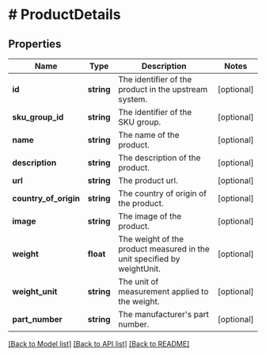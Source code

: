 # # ProductDetails

## Properties

Name | Type | Description | Notes
------------ | ------------- | ------------- | -------------
**id** | **string** | The identifier of the product in the upstream system. | [optional]
**sku_group_id** | **string** | The identifier of the SKU group. | [optional]
**name** | **string** | The name of the product. | [optional]
**description** | **string** | The description of the product. | [optional]
**url** | **string** | The product url. | [optional]
**country_of_origin** | **string** | The country of origin of the product. | [optional]
**image** | **string** | The image of the product. | [optional]
**weight** | **float** | The weight of the product measured in the unit specified by weightUnit. | [optional]
**weight_unit** | **string** | The unit of measurement applied to the weight. | [optional]
**part_number** | **string** | The manufacturer&#39;s part number. | [optional]

[[Back to Model list]](../../README.md#models) [[Back to API list]](../../README.md#endpoints) [[Back to README]](../../README.md)
